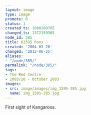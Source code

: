 ```yaml
---
layout: image
type: image
promote: 0
status: 1
created_ts: 1080280765
changed_ts: 1372159365
node_id: 385
title: 01595 Roos
created: '2004-03-26'
changed: '2013-06-25'
aliases:
- "/node/385/"
permalink: "/node/385/"
tags:
- The Red Centre
- 2003/10 - October 2003
images:
- src: image/images/img_1595-385.jpg
  name: img_1595-385.jpg
---
```

First sight of Kangaroos.  
